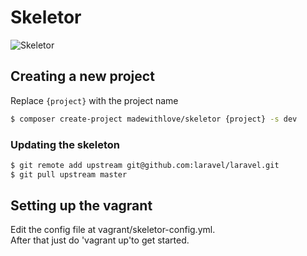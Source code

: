 # Skeletor

![Skeletor](https://pbs.twimg.com/profile_images/146235348/skeletor.jpg)

## Creating a new project

Replace `{project}` with the project name

```bash
$ composer create-project madewithlove/skeletor {project} -s dev
```

### Updating the skeleton

```bash
$ git remote add upstream git@github.com:laravel/laravel.git
$ git pull upstream master
```

## Setting up the vagrant

Edit the config file at vagrant/skeletor-config.yml.  
After that just do 'vagrant up'to get started.